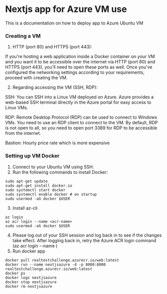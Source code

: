 # Nextjs app for Azure VM use

This is a documentation on how to deploy app to Azure Ubuntu VM

### Creating a VM

1. HTTP (port 80) and HTTPS (port 443):

If you're hosting a web application inside a Docker container on your VM and you want it to be accessible over the internet via HTTP (port 80) and HTTPS (port 443), you'll need to open these ports as well.
Once you've configured the networking settings according to your requirements, proceed with creating the VM.

2. Regarding accessing the VM (SSH, RDP):

SSH: You can SSH into a Linux VM deployed on Azure. Azure provides a web-based SSH terminal directly in the Azure portal for easy access to Linux VMs.

RDP: Remote Desktop Protocol (RDP) can be used to connect to Windows VMs. You need to use an RDP client to connect to the VM. By default, RDP is not open to all, so you need to open port 3389 for RDP to be accessible from the internet.

Bastion: Hourly price rate which is more expensive

### Setting up VM Docker

1. Connect to your Ubuntu VM using SSH.
2. Run the following commands to install Docker:

```
sudo apt-get update
sudo apt-get install docker.io
sudo systemctl start docker
sudo systemctl enable docker # on startup
sudo usermod -aG docker $USER
```

3. Install az-cli

```
az login
az acr login --name <acr-name>
sudo usermod -aG docker $USER
```

4.  Please log out of your SSH session and log back in to see if the changes take effect. After logging back in, retry the Azure ACR login command (az acr login --name <container-registry>)
5.  Run docker app

```
docker pull realtestchallenge.azurecr.io/web:latest
docker run --name nextjsazure -d -p 8000:8000 realtestchallenge.azurecr.io/web:latest
docker ps
docker logs nextjsazure
docker stop nextjsazure
docker rm nextjsazure
```
